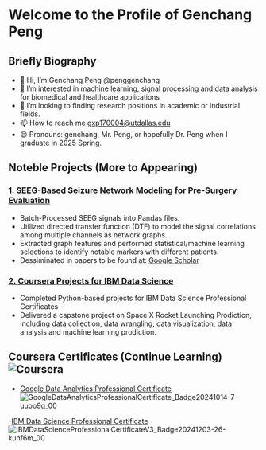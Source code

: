 # Welcome to the Profile of Genchang Peng

## Briefly Biography
- 👋 Hi, I’m Genchang Peng @penggenchang
- 👀 I’m interested in machine learning, signal processing and data analysis for biomedical and healthcare applications
- 💞️ I’m looking to finding research positions in academic or industrial fields.
- 📫 How to reach me gxp170004@utdallas.edu
- 😄 Pronouns: genchang, Mr. Peng, or hopefully Dr. Peng when I graduate in 2025 Spring.

## Noteble Projects (More to Appearing)
### [1. SEEG-Based Seizure Network Modeling for Pre-Surgery Evaluation](https://github.com/penggenchang/DTF-and-Seizure-Network.git)
 - Batch-Processed SEEG signals into Pandas files.
 - Utilized directed transfer function (DTF) to model the signal correlations among multiple channels as network graphs.
 - Extracted graph features and performed statistical/machine learning selections to identify notable markers with different patients.
 - Dessiminated in papers to be found at: [Google Scholar](https://scholar.google.com/citations?user=RaZJG78AAAAJ&hl=en)

### [2. Coursera Projects for IBM Data Science](https://github.com/penggenchang/IBM-Data-Science-Professional-Coursera)
 - Completed Python-based projects for IBM Data Science Professional Certificates
 - Delivered a capstone project on Space X Rocket Launching Prodiction, including data collection, data wrangling, data visualization, data analysis and machine learning prodiction.


## Coursera Certificates (Continue Learning)![Coursera](https://img.shields.io/badge/Coursera-Certificate-blue)
- [Google Data Analytics Professional Certificate](https://www.coursera.org/professional-certificates/google-data-analytics)![GoogleDataAnalyticsProfessionalCertificate_Badge20241014-7-uuoo9q_00](https://github.com/user-attachments/assets/57ad85c9-9cee-4de7-b78b-80476c9a7d5f)

-[IBM Data Science Professional Certificate](https://www.coursera.org/professional-certificates/ibm-data-science) ![IBMDataScienceProfessionalCertificateV3_Badge20241203-26-kuhf6m_00](https://github.com/user-attachments/assets/6ebeb581-034e-4b0f-80c2-fc9926e751da)


<!---
penggenchang/penggenchang is a ✨ special ✨ repository because its `README.md` (this file) appears on your GitHub profile.
You can click the Preview link to take a look at your changes.
--->

